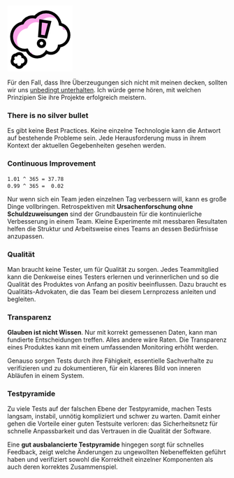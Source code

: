 <img class="head" src="/assets/belief.png">

Für den Fall, dass Ihre Überzeugungen sich nicht mit meinen decken, sollten
wir uns [unbedingt unterhalten](#contact). Ich würde gerne hören, mit welchen 
Prinzipien Sie ihre Projekte erfolgreich meistern.

### There is no silver bullet 

Es gibt keine Best Practices. Keine einzelne
Technologie kann die Antwort auf bestehende Probleme sein.
Jede Herausforderung muss in ihrem Kontext der aktuellen Gegebenheiten gesehen 
werden. 

### Continuous Improvement

```
1.01 ^ 365 = 37.78 
0.99 ^ 365 =  0.02
```

Nur wenn sich ein Team jeden einzelnen Tag verbessern will, kann es große
Dinge vollbringen. Retrospektiven mit **Ursachenforschung ohne Schuldzuweisungen**
sind der Grundbaustein für die kontinuierliche Verbesserung in einem Team.
Kleine Experimente mit messbaren Resultaten helfen die Struktur und Arbeitsweise
eines Teams an dessen Bedürfnisse anzupassen.

### Qualität

Man braucht keine Tester, um für Qualität zu sorgen. Jedes Teammitglied kann
die Denkweise eines Testers erlernen und verinnerlichen und so die Qualität 
des Produktes von Anfang an positiv beeinflussen. Dazu braucht es 
Qualitäts-Advokaten, die das Team bei diesem Lernprozess anleiten und begleiten.

### Transparenz

**Glauben ist nicht Wissen**. Nur mit korrekt gemessenen Daten, kann man
fundierte Entscheidungen treffen. Alles andere wäre Raten. Die Transparenz
eines Produktes kann mit einem umfassenden Monitoring erhöht werden. 

Genauso sorgen Tests durch ihre Fähigkeit, essentielle Sachverhalte zu 
verifizieren und zu dokumentieren, für ein klareres Bild von inneren 
Abläufen in einem System.

### Testpyramide

Zu viele Tests auf der falschen Ebene der Testpyramide, machen Tests langsam,
instabil, unnötig kompliziert und schwer zu warten. Damit einher gehen die Vorteile
einer guten Testsuite verloren: das Sicherheitsnetz für schnelle Anpassbarkeit 
und das Vertrauen in die Qualität der Software.

Eine **gut ausbalancierte Testpyramide** hingegen sorgt für schnelles Feedback, zeigt
welche Änderungen zu ungewollten Nebeneffekten geführt haben und verifiziert 
sowohl die Korrektheit einzelner Komponenten als auch deren korrektes Zusammenspiel.
